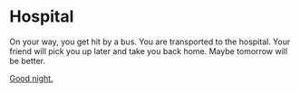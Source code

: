 # Hospital
On your way, you get hit by a bus.  You are transported to the hospital.  Your friend will pick you up later and take you back home.  Maybe tomorrow will be better.

[Good night.](../alarm.md)